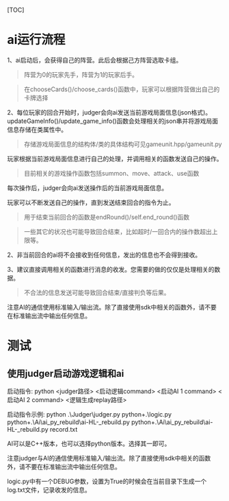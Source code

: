 [TOC]

# ai运行流程

1、ai启动后，会获得自己的阵营。此后会根据己方阵营选取卡组。

> 阵营为0的玩家先手，阵营为1的玩家后手。

> 在chooseCards()/choose_cards()函数中，玩家可以根据阵营做出自己的卡牌选择

2、每位玩家的回合开始时，judger会向ai发送当前游戏局面信息(json格式)。updateGameInfo()/update_game_info()函数会处理相关的json串并将游戏局面信息存储在类属性中。

> 存储游戏局面信息的结构体/类的具体结构可见gameunit.hpp/gameunit.py

玩家根据当前游戏局面信息进行自己的处理，并调用相关的函数发送自己的操作。

> 目前相关的游戏操作函数包括summon、move、attack、use函数

每次操作后，judger会向ai发送操作后的当前游戏局面信息。

玩家可以不断发送自己的操作，直到发送结束回合的指令为止。

> 用于结束当前回合的函数是endRound()/self.end_round()函数

> 一些其它的状况也可能导致回合结束，比如超时/一回合内的操作数超出上限等。

2、非当前回合的ai将不会接收到任何信息，发出的信息也不会得到接收。

3、建议直接调用相关的函数进行消息的收发。您需要的做的仅仅是处理相关的数据。

> 不合法的信息发送可能导致回合结束/直接判负等后果。

注意AI的通信使用标准输入/输出流。除了直接使用sdk中相关的函数外，请不要在标准输出流中输出任何信息。

# 测试

## 使用judger启动游戏逻辑和ai

启动指令: python <judger路径> <启动逻辑command> <启动AI 1 command> <启动AI 2 command> <逻辑生成replay路径>

启动指令示例: python .\Judger\judger.py python+.\\logic.py python+.\\Ai\\ai_py_rebuild\\ai-HL-_rebuild.py  python+.\\Ai\\ai_py_rebuild\\ai-HL-_rebuild.py  record.txt

AI可以是C++版本，也可以选择python版本。选择其一即可。

注意judger与AI的通信使用标准输入/输出流。除了直接使用sdk中相关的函数外，请不要在标准输出流中输出任何信息。

logic.py中有一个DEBUG参数，设置为True的时候会在当前目录下生成一个log.txt文件，记录收发的信息。



